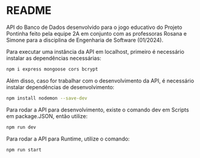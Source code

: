 # README

API do Banco de Dados desenvolvido para o jogo educativo do Projeto Pontinha feito pela equipe 2A em conjunto com as professoras Rosana e Simone para a disciplina de Engenharia de Software (01/2024).

Para executar uma instância da API em localhost, primeiro é necessário instalar as dependências necessárias:

```bash
npm i express mongoose cors bcrypt
```

Além disso, caso for trabalhar com o desenvolvimento da API, é necessário instalar dependências de desenvolvimento:

```bash
npm install nodemon --save-dev
```

Para rodar a API para desenvolvimento, existe o comando dev em Scripts em package.JSON, então utilize:

```bash
npm run dev
```

Para rodar a API para Runtime, utilize o comando:

```bash
npm run start
```